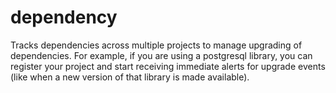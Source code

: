 dependency
==========
Tracks dependencies across multiple projects to manage upgrading of
dependencies. For example, if you are using a postgresql library, you
can register your project and start receiving immediate alerts for
upgrade events (like when a new version of that library is made
available).




